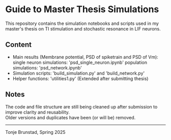 # Guide to Master Thesis Simulations

This repository contains the simulation notebooks and scripts used in my master's thesis on TI stimulation and stochastic resonance in LIF neurons.

## Content

- Main results (Membrane potential, PSD of spiketrain and PSD of Vm):
   single neuron simulations: 'psd_single_neuron.ipynb'
   population simulations: 'psd_network.ipynb'
- Simulation scripts: 'build_simulation.py' and 'build_network.py'
- Helper functions: 'utilities1.py' (Extended after submitting thesis)

## Notes

The code and file structure are still being cleaned up after submission to improve clarity and reusability.  
Older versions and duplicates have been (or will be) removed.

---
Tonje Brunstad, Spring 2025
